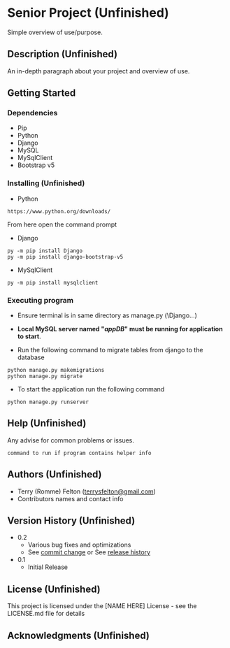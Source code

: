 # Senior Project (Unfinished)

Simple overview of use/purpose.

## Description (Unfinished)

An in-depth paragraph about your project and overview of use.

## Getting Started

### Dependencies

- Pip
- Python
- Django
- MySQL
- MySqlClient
- Bootstrap v5

### Installing (Unfinished)

* Python

```
https://www.python.org/downloads/
```

From here open the command prompt

* Django

```
py -m pip install Django
py -m pip install django-bootstrap-v5
```

* MySqlClient

```
py -m pip install mysqlclient
```

### Executing program

* Ensure terminal is in same directory as manage.py (\Django\...)

* <b>Local MySQL server named "<i>appDB</i>" must be running for application to start</b>.

* Run the following command to migrate tables from django to the database

```
python manage.py makemigrations
python manage.py migrate
```

* To start the application run the following command

```
python manage.py runserver
```

## Help (Unfinished)

Any advise for common problems or issues.

```
command to run if program contains helper info
```

## Authors (Unfinished)

- Terry (Romme) Felton (terrysfelton@gmail.com)
- Contributors names and contact info

## Version History (Unfinished)

* 0.2
    * Various bug fixes and optimizations
    * See [commit change]() or See [release history]()
* 0.1
    * Initial Release

## License (Unfinished)

This project is licensed under the [NAME HERE] License - see the LICENSE.md file for details

## Acknowledgments (Unfinished)
